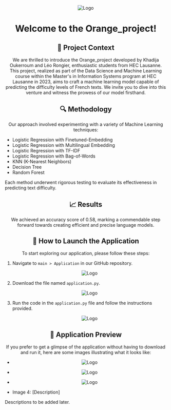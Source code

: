 <p align="center">
  <img src="https://github.com/Leorongier/Orange_project/blob/main/Application/Logo_team_orange_DS&ML.png?raw=true" alt="Logo">
</p>

<h1 align="center">Welcome to the Orange_project!</h1>

<h2 align="center">🌟 Project Context</h2>
<p align="center">
We are thrilled to introduce the Orange_project developed by Khadija Oukerroum and Léo Rongier, enthusiastic students from HEC Lausanne. This project, realized as part of the Data Science and Machine Learning course within the Master's in Information Systems program at HEC Lausanne in 2023, aims to craft a machine learning model capable of predicting the difficulty levels of French texts. We invite you to dive into this venture and witness the prowess of our model firsthand.
</p>

<h2 align="center">🔍 Methodology</h2>
<p align="center">
Our approach involved experimenting with a variety of Machine Learning techniques:
<ul>
  <li>Logistic Regression with Finetuned-Embedding</li>
  <li>Logistic Regression with Multilingual Embedding</li>
  <li>Logistic Regression with TF-IDF</li>
  <li>Logistic Regression with Bag-of-Words</li>
  <li>KNN (K-Nearest Neighbors)</li>
  <li>Decision Tree</li>
  <li>Random Forest</li>
</ul>
Each method underwent rigorous testing to evaluate its effectiveness in predicting text difficulty.
</p>

<h2 align="center">📈 Results</h2>
<p align="center">
We achieved an accuracy score of 0.58, marking a commendable step forward towards creating efficient and precise language models.
</p>

<h2 align="center">🚀 How to Launch the Application</h2>
<p align="center">
To start exploring our application, please follow these steps:
<ol>
  <li>Navigate to <code>main > Application</code> in our GitHub repository.</li>
  <p align="center">
  <img src="https://github.com/Leorongier/Orange_project/blob/main/Application/Logo_team_orange_DS&ML.png?raw=true" alt="Logo">
</p>
  <li>Download the file named <code>application.py</code>.</li>
  <p align="center">
  <img src="https://github.com/Leorongier/Orange_project/blob/main/Application/Logo_team_orange_DS&ML.png?raw=true" alt="Logo">
</p>
  <li>Run the code in the <code>application.py</code> file and follow the instructions provided.</li>
  <p align="center">
  <img src="https://github.com/Leorongier/Orange_project/blob/main/Application/Logo_team_orange_DS&ML.png?raw=true" alt="Logo">
</p>
</ol>

<h2 align="center">👀 Application Preview</h2>
<p align="center">
If you prefer to get a glimpse of the application without having to download and run it, here are some images illustrating what it looks like:
<ul>
  <li><p align="center">
  <img src="https://github.com/Leorongier/Orange_project/blob/main/Application/Logo_team_orange_DS&ML.png?raw=true" alt="Logo">
</p></li>
  <li><p align="center">
  <img src="https://github.com/Leorongier/Orange_project/blob/main/Application/Logo_team_orange_DS&ML.png?raw=true" alt="Logo">
</p></li>
  <li><p align="center">
  <img src="https://github.com/Leorongier/Orange_project/blob/main/Application/Logo_team_orange_DS&ML.png?raw=true" alt="Logo">
</p></li>
  <li>Image 4: [Description]</li>
</ul>
Descriptions to be added later.
</p>
